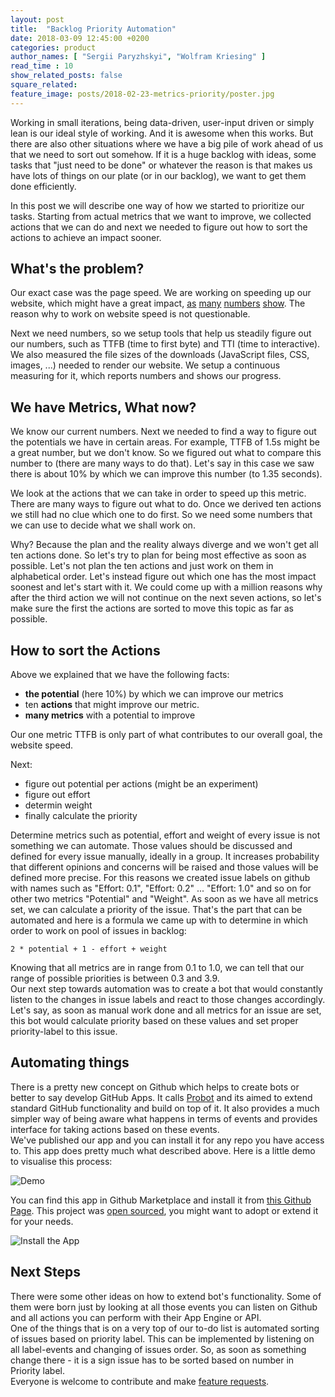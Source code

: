```yaml
---
layout: post
title:  "Backlog Priority Automation"
date: 2018-03-09 12:45:00 +0200
categories: product
author_names: [ "Sergii Paryzhskyi", "Wolfram Kriesing" ]
read_time : 10
show_related_posts: false
square_related:
feature_image: posts/2018-02-23-metrics-priority/poster.jpg
---
```


Working in small iterations, being data-driven, user-input driven or simply lean is our ideal
style of working. And it is awesome when this works. But there are also other situations where
we have a big pile of work ahead of us that we need to sort out somehow. If it is a huge backlog with ideas, some tasks that "just need to be done" or whatever the reason is that makes us have lots of things on our plate (or in our backlog), we want to get them done efficiently.

In this post we will describe one way of how we started to prioritize our tasks. Starting from actual metrics that we want to improve, we collected actions that we can do and next we needed to figure out how to sort the actions to achieve an impact sooner.

## What's the problem?

Our exact case was the page speed. We are working on speeding up our website, which might have
a great impact, [as][impact-1] [many][impact-2] [numbers][impact-3] [show][impact-4].
The reason why to work on website speed is not questionable.

Next we need numbers, so we setup tools that help us steadily figure out our numbers, such
as TTFB (time to first byte) and TTI (time to interactive). We also measured the file sizes of the  downloads (JavaScript files, CSS, images, ...) needed to render our website.
We setup a continuous measuring for it, which reports numbers and shows our progress.

[impact-1]: ??? 
[impact-2]: ???
[impact-3]: ???
[impact-4]: ???

## We have Metrics, What now?

We know our current numbers. Next we needed to find a way to figure out the potentials we have
in certain areas. For example, TTFB of 1.5s might be a great number, but we don't know. So
we figured out what to compare this number to (there are many ways to do that). Let's say in this case we saw there is about 10% by which we can improve this number (to 1.35 seconds).

We look at the actions that we can take in order to speed up this metric. There are many ways to figure out what to do. Once we derived ten actions we still had no clue which one to do first. So we need some numbers that we can use to decide what we shall work on.

Why? Because the plan and the reality always diverge and we won't get all ten actions done. So let's try to plan for being most effective as soon as possible. Let's not plan the ten actions
and just work on them in alphabetical order. Let's instead figure out which one has
the most impact soonest and let's start with it. We could come up with a million
reasons why after the third action we will not continue on the next seven actions, so
let's make sure the first the actions are sorted to move this topic as far as possible.

## How to sort the Actions

Above we explained that we have the following facts:
- **the potential** (here 10%) by which we can improve our metrics
- ten **actions** that might improve our metric.
- **many metrics** with a potential to improve

Our one metric TTFB is only part of what contributes to our overall goal, the website speed.

Next:
- figure out potential per actions (might be an experiment)
- figure out effort
- determin weight
- finally calculate the priority

Determine metrics such as potential, effort and weight of every issue is not something we can automate. Those values should be discussed and defined for every issue manually, ideally in a group. It increases probability that different opinions and concerns will be raised and those values will be defined more precise. For this reasons we created issue labels on github with names such as "Effort: 0.1", "Effort: 0.2" ... "Effort: 1.0" and so on for other two metrics "Potential" and "Weight". 
As soon as we have all metrics set, we can calculate a priority of the issue. That's the part that can be automated and here is a formula we came up with to determine in which order to work on pool of issues in backlog:
```
2 * potential + 1 - effort + weight
```

Knowing that all metrics are in range from 0.1 to 1.0, we can tell that our range of possible priorities is between 0.3 and 3.9.  
Our next step towards automation was to create a bot that would constantly listen to the changes in issue labels and react to those changes accordingly. Let's say, as soon as manual work done and all metrics for an issue are set, this bot would calculate priority based on these values and set proper priority-label to this issue.  


## Automating things

There is a pretty new concept on Github which helps to create bots or better to say develop GitHub Apps. It calls [Probot][probot] and its aimed to extend standard GitHub functionality and build on top of it. It also provides a much simpler way of being aware what happens in terms of events and provides interface for taking actions based on these events.  
We've published our app and you can install it for any repo you have access to. This app does pretty much what described above. Here is a little demo to visualise this process:

<img onClick="this.src='{{site.baseurl}}/img/posts/2018-02-23-metrics-priority/demo-labels.gif'" src="{{site.baseurl}}/img/posts/2018-02-23-metrics-priority/demo-labels-play.png" alt="Demo" />

You can find this app in Github Marketplace and install it from [this Github Page][app]. This project was [open sourced][repo], you might want to adopt or extend it for your needs.

<img src="{{site.baseurl}}/img/posts/2018-02-23-metrics-priority/install-app.png" alt="Install the App" />

[probot]: https://probot.github.io/
[app]: https://github.com/apps/issue-prioritizer
[repo]: https://github.com/holidaycheck/issue-prioritizer

## Next Steps

There were some other ideas on how to extend bot's functionality. Some of them were born just by looking at all those events you can listen on Github and all actions you can perform with their App Engine or API.  
One of the things that is on a very top of our to-do list is automated sorting of issues based on priority label. This can be implemented by listening on all label-events and changing of issues order. So, as soon as something change there - it is a sign issue has to be sorted based on number in Priority label.  
Everyone is welcome to contribute and make [feature requests][feature-requests].

[feature-requests]: https://github.com/holidaycheck/issue-prioritizer/issues 

